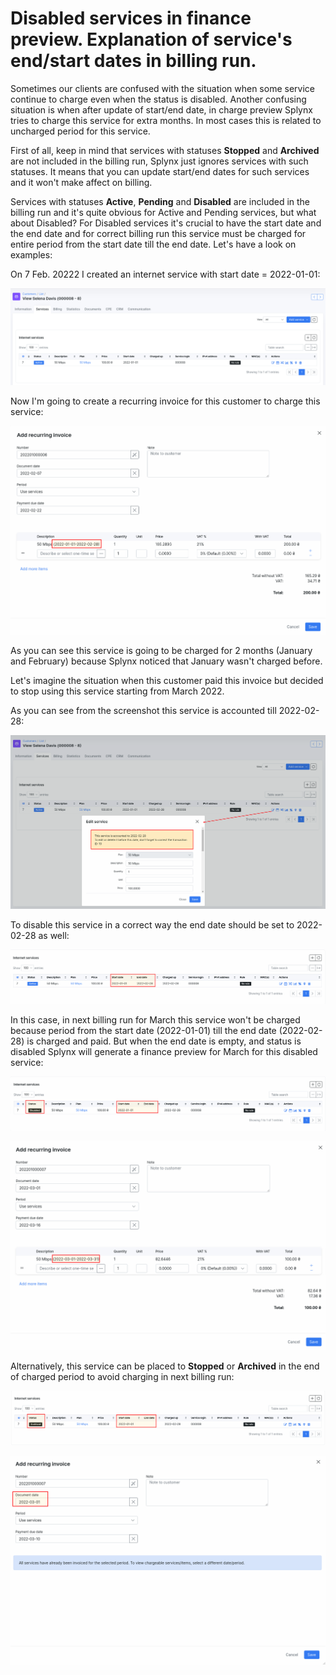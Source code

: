 Disabled services in finance preview. Explanation of service's end/start dates in billing run.
=================

Sometimes our clients are confused with the situation when some service continue to charge even when the status is disabled. Another confusing situation is when after update of start/end date, in charge preview Splynx tries to charge this service for extra months. In most cases this is related to uncharged period for this service.

First of all, keep in mind that services with statuses **Stopped** and **Archived** are not included in the billing run, Splynx just ignores services with such statuses.
It means that you can update start/end dates for such services and it won't make affect on billing.

Services with statuses **Active**, **Pending** and **Disabled** are included in the billing run and it's quite obvious for Active and Pending services, but what about Disabled? For Disabled services it's crucial to have the start date and the end date and for correct billing run this service must be charged for entire period from the start date till the end date. Let's have a look on examples:

On 7 Feb. 20222 I created an internet service with start date = 2022-01-01:

![create_service](create_service.png)

Now I'm going to create a recurring invoice for this customer to charge this service:

![invoice](invoice.png)

As you can see this service is going to be charged for 2 months (January and February) because Splynx noticed that January wasn't charged before.

Let's imagine the situation when this customer paid this invoice but decided to stop using this service starting from March 2022.

As you can see from the screenshot this service is accounted till 2022-02-28:

![charged_service](charged_service.png)

To disable this service in a correct way the end date should be set to 2022-02-28 as well:

![correct_end_date](correct_end_date.png)

In this case, in next billing run for March this service won't be charged because period from the start date (2022-01-01) till the end date (2022-02-28) is charged and paid. But when the end date is empty, and status is disabled Splynx will generate a finance preview for March for this disabled service:

![incorrect_end_date](incorrect_end_date.png)

![incorrect_invoice](incorrect_invoice.png)

Alternatively, this service can be placed to **Stopped** or **Archived** in the end of charged period to avoid charging in next billing run:

![archived](archived_status.png)

![preview_for_archived](preview_for_archived.png)
